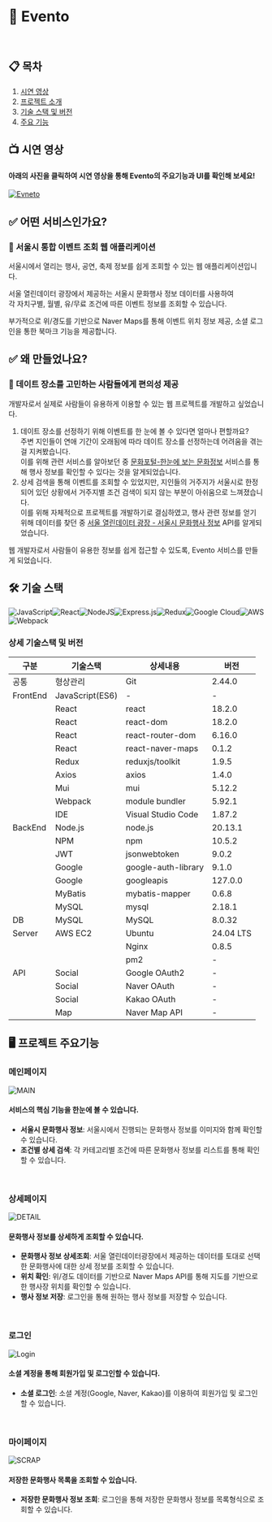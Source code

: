 # 📣 Evento
<br/>

## 📋 목차
1. [시연 영상](#-시연-영상)
2. [프로젝트 소개](#-어떤-서비스인가요)
3. [기술 스택 및 버전](#-상세-기술스택-및-버전)
4. [주요 기능](#-프로젝트-주요기능)

## 📺 시연 영상

#### 아래의 사진을 클릭하여 시연 영상을 통해 Evento의 주요기능과 UI를 확인해 보세요!
[![Evneto](https://github.com/user-attachments/assets/0b2e0603-b9a8-4ec9-b648-8aa1f083ab27)](https://youtu.be/54uM2fqwv3s)
</br>

## ✅ 어떤 서비스인가요?
### 📌 서울시 통합 이벤트 조회 웹 애플리케이션
서울시에서 열리는 행사, 공연, 축제 정보를 쉽게 조회할 수 있는 웹 애플리케이션입니다.

서울 열린데이터 광장에서 제공하는 서울시 문화행사 정보 데이터를 사용하여</br>각 자치구별, 월별, 유/무료 조건에 따른 이벤트 정보를 조회할 수 있습니다.

부가적으로 위/경도를 기반으로 Naver Maps를 통해 이벤트 위치 정보 제공, 소셜 로그인을 통한 북마크 기능을 제공합니다.

## ✅ 왜 만들었나요?
### 📌 데이트 장소를 고민하는 사람들에게 편의성 제공

개발자로서 실제로 사람들이 유용하게 이용할 수 있는 웹 프로젝트를 개발하고 싶었습니다.

  1. 데이트 장소를 선정하기 위해 이벤트를 한 눈에 볼 수 있다면 얼마나 편할까요?</br>주변 지인들이 연애 기간이 오래됨에 따라 데이트 장소를 선정하는데 어려움을 겪는 걸 지켜봤습니다.</br>이를 위해 관련 서비스를 알아보던 중 [문화포털-한눈에 보는 문화정보](https://www.culture.go.kr/oneeye/oneEyeList.do) 서비스를 통해 행사 정보를 확인할 수 있다는 것을 알게되었습니다.
  2. 상세 검색을 통해 이벤트를 조회할 수 있었지만, 지인들의 거주지가 서울시로 한정되어 있던 상황에서 거주지별 조건 검색이 되지 않는 부분이 아쉬움으로 느껴졌습니다.</br>이를 위해 자체적으로 프로젝트를 개발하기로 결심하였고, 행사 관련 정보를 얻기 위해 데이터를 찾던 중 [서울 열린데이터 광장 - 서울시 문화행사 정보](https://data.seoul.go.kr/dataList/OA-15486/S/1/datasetView.do) API를 알게되었습니다.

웹 개발자로서 사람들이 유용한 정보를 쉽게 접근할 수 있도록, Evento 서비스를 만들게 되었습니다.

## 🛠️ 기술 스택

![JavaScript](https://img.shields.io/badge/javascript-%23323330.svg?style=for-the-badge&logo=javascript&logoColor=%23F7DF1E)![React](https://img.shields.io/badge/react-%2320232a.svg?style=for-the-badge&logo=react&logoColor=%2361DAFB)![NodeJS](https://img.shields.io/badge/node.js-6DA55F?style=for-the-badge&logo=node.js&logoColor=white)![Express.js](https://img.shields.io/badge/express.js-%23404d59.svg?style=for-the-badge&logo=express&logoColor=%2361DAFB)![Redux](https://img.shields.io/badge/redux-%23593d88.svg?style=for-the-badge&logo=redux&logoColor=white)![Google Cloud](https://img.shields.io/badge/GoogleCloud-%234285F4.svg?style=for-the-badge&logo=google-cloud&logoColor=white)![AWS](https://img.shields.io/badge/AWS-%23FF9900.svg?style=for-the-badge&logo=amazon-aws&logoColor=white)![Webpack](https://img.shields.io/badge/webpack-%238DD6F9.svg?style=for-the-badge&logo=webpack&logoColor=black)
<br/>

### 상세 기술스택 및 버전
| 구분     | 기술스택             | 상세내용                | 버전     |
|----------|---------------------|-------------------------|----------|
| 공통     | 형상관리             | Git                     | 2.44.0   |
| FrontEnd | JavaScript(ES6)     | -                       | -        |
|          | React               | react                   | 18.2.0   |
|          | React               | react-dom               | 18.2.0   |
|          | React               | react-router-dom        | 6.16.0   |
|          | React               | react-naver-maps        | 0.1.2    |
|          | Redux               | reduxjs/toolkit         | 1.9.5    |
|          | Axios               | axios                   | 1.4.0    |
|          | Mui                 | mui                     | 5.12.2   |
|          | Webpack             | module bundler          | 5.92.1   |
|          | IDE                 | Visual Studio Code      | 1.87.2   |
| BackEnd  | Node.js             | node.js                 | 20.13.1  |
|          | NPM                 | npm                     | 10.5.2   |
|          | JWT                 | jsonwebtoken            | 9.0.2    |
|          | Google              | google-auth-library     | 9.1.0    |
|          | Google              | googleapis              | 127.0.0  |
|          | MyBatis             | mybatis-mapper          | 0.6.8    |
|          | MySQL               | mysql                   | 2.18.1   |
| DB       | MySQL               | MySQL                   | 8.0.32   |
| Server   | AWS EC2             | Ubuntu                  | 24.04 LTS|
|          |                     | Nginx                   | 0.8.5    |
|          |                     | pm2                     | -        |
| API      | Social              | Google OAuth2           | -        |
|          | Social              | Naver OAuth             | -        |
|          | Social              | Kakao OAuth             | -        |
|          | Map                 | Naver Map API           | -        |

## 🖥️ 프로젝트 주요기능

### 메인페이지
![MAIN](https://github.com/user-attachments/assets/14e020d8-ef64-4a19-bb47-d39561fd142c)

#### 서비스의 핵심 기능을 한눈에 볼 수 있습니다.
- <b>서울시 문화행사 정보</b>: 서울시에서 진행되는 문화행사 정보를 이미지와 함께 확인할 수 있습니다.
- <b>조건별 상세 검색</b>: 각 카테고리별 조건에 따른 문화행사 정보를 리스트를 통해 확인할 수 있습니다.
<br/>

### 상세페이지
![DETAIL](https://github.com/user-attachments/assets/d3693738-ca13-47ee-b14f-e887397a1b55)

#### 문화행사 정보를 상세하게 조회할 수 있습니다.
- <b>문화행사 정보 상세조회</b>: 서울 열린데이터광장에서 제공하는 데이터를 토대로 선택한 문화행사에 대한 상세 정보를 조회할 수 있습니다.
- <b>위치 확인</b>: 위/경도 데이터를 기반으로 Naver Maps API를 통해 지도를 기반으로 한 행사장 위치를 확인할 수 있습니다.
- <b>행사 정보 저장</b>: 로그인을 통해 원하는 행사 정보를 저장할 수 있습니다.
<br/>

### 로그인
![Login](https://github.com/user-attachments/assets/43336a98-8037-4aa5-9a8a-2329374363db)

#### 소셜 계정을 통해 회원가입 및 로그인할 수 있습니다.
- <b>소셜 로그인</b>: 소셜 계정(Google, Naver, Kakao)를 이용하여 회원가입 및 로그인 할 수 있습니다.
</br>

### 마이페이지
![SCRAP](https://github.com/user-attachments/assets/cfd8977d-324a-461f-8b03-e9f2e511b720)

#### 저장한 문화행사 목록을 조회할 수 있습니다.
- <b>저장한 문화행사 정보 조회</b>: 로그인을 통해 저장한 문화행사 정보를 목록형식으로 조회할 수 있습니다.
<br/>
